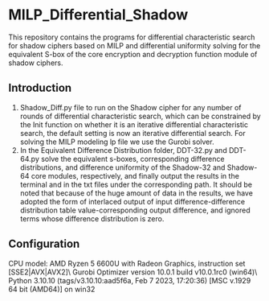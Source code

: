 # MILP_Differential_Shadow
This repository contains the programs for differential characteristic search for shadow ciphers based on MILP and differential uniformity solving for the equivalent S-box of the core encryption and decryption function module of shadow ciphers.

## Introduction
1. Shadow_Diff.py file to run on the Shadow cipher for any number of rounds of differential characteristic search, which can be constrained by the Init function on whether it is an iterative differential characteristic search, the default setting is now an iterative differential search. 
For solving the MILP modeling lp file we use the Gurobi solver.
2. In the Equivalent Difference Distribution folder, DDT-32.py and DDT-64.py solve the equivalent s-boxes, corresponding difference distributions, and difference uniformity of the Shadow-32 and Shadow-64 core modules, respectively, and finally output the results in the terminal and in the txt files under the corresponding path. It should be noted that because of the huge amount of data in the results, we have adopted the form of interlaced output of input difference-difference distribution table value-corresponding output difference, and ignored terms whose difference distribution is zero.

## Configuration
CPU model: AMD Ryzen 5 6600U with Radeon Graphics, instruction set [SSE2|AVX|AVX2]\\
Gurobi Optimizer version 10.0.1 build v10.0.1rc0 (win64)\\
Python 3.10.10 (tags/v3.10.10:aad5f6a, Feb  7 2023, 17:20:36) [MSC v.1929 64 bit (AMD64)] on win32


